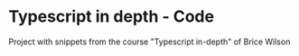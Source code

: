 # Typescript in depth - Code

Project with snippets from the course "Typescript in-depth" of Brice Wilson